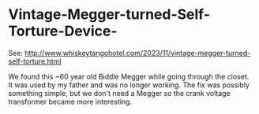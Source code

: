 # Vintage-Megger-turned-Self-Torture-Device-

See:
http://www.whiskeytangohotel.com/2023/11/vintage-megger-turned-self-torture.html

We found this ~60 year old Biddle Megger while going through the closet.  
It was used by my father and was no longer working.  The fix was possibly something simple, 
but we don't need a Megger so the crank voltage transformer became more interesting.  
